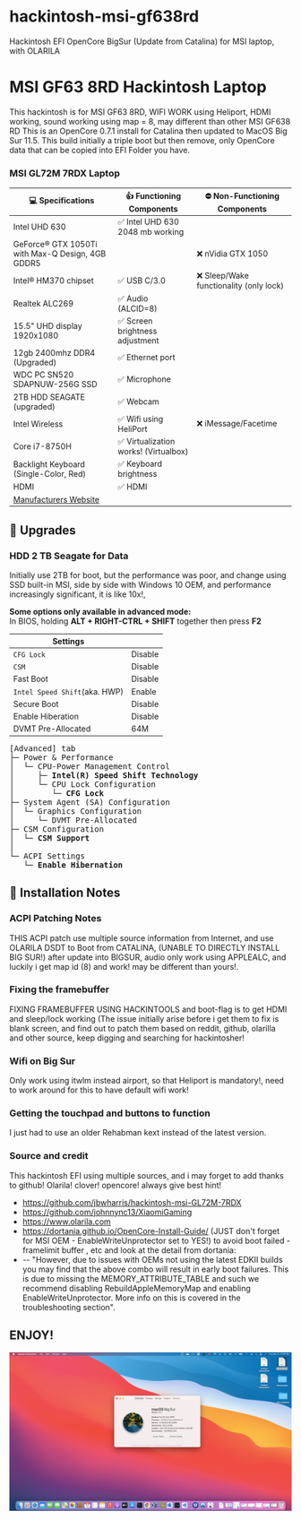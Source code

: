 # hackintosh-msi-gf638rd
Hackintosh EFI OpenCore BigSur (Update from Catalina) for MSI laptop, with OLARILA



#  MSI GF63 8RD Hackintosh Laptop
This hackintosh is for MSI GF63 8RD, WIFI WORK using Heliport, HDMI working, sound working using map = 8, may different than other MSI GF638 RD
This is an OpenCore 0.7.1 install for Catalina then updated to MacOS Big Sur 11.5. This build initially a triple boot but then remove, only OpenCore data that can be copied into EFI Folder you have.

### MSI GL72M 7RDX Laptop 
| :computer: Specifications | :thumbsup: Functioning Components | :no_entry: Non-Functioning Components |
|--|--|--|
| Intel UHD 630 | :white_check_mark: Intel UHD 630 2048 mb working |  |
| GeForce® GTX 1050Ti with Max-Q Design, 4GB GDDR5 |  | :x: nVidia GTX 1050 |
| Intel® HM370 chipset | :white_check_mark: USB C/3.0 | :x: Sleep/Wake functionality (only lock) |
| Realtek ALC269 | :white_check_mark: Audio (ALCID=8) | |
| 15.5" UHD display 1920x1080 | :white_check_mark: Screen brightness adjustment  | |  
| 12gb 2400mhz DDR4 (Upgraded) | :white_check_mark: Ethernet port  | |
| WDC PC SN520 SDAPNUW-256G SSD | :white_check_mark: Microphone | |
| 2TB HDD SEAGATE (upgraded) | :white_check_mark: Webcam | |
| Intel Wireless   | :white_check_mark: Wifi using HeliPort | :x: iMessage/Facetime |
| Core i7-8750H | :white_check_mark: Virtualization works! (Virtualbox)  | |
| Backlight Keyboard (Single-Color, Red) | :white_check_mark: Keyboard brightness | |
| HDMI | :white_check_mark: HDMI |  |
|[Manufacturers Website](https://www.msi.com/Laptop/GF63-8RD/Specification) | | |


## :muscle: Upgrades

### HDD 2 TB Seagate for Data
Initially use 2TB for boot, but the performance was poor, and change using SSD built-in MSI, side by side with Windows 10 OEM, and performance increasingly significant, it is like 10x!, 

**Some options only available in advanced mode:**\
In BIOS, holding **ALT + RIGHT-CTRL + SHIFT** together then press **F2**

| Settings |  |
|--|--|
| `CFG Lock` | Disable |
| `CSM` | Disable |
| Fast Boot | Disable |
| `Intel Speed Shift`(aka. HWP) | Enable |
| Secure Boot | Disable |
| Enable Hiberation | Disable |
| DVMT Pre-Allocated | 64M |

<pre>
[Advanced] tab
├─ Power & Performance
│  └─ CPU-Power Management Control
│     ├─ <b>Intel(R) Speed Shift Technology</b>
│     └─ CPU Lock Configuration
│        └─ <b>CFG Lock</b>
├─ System Agent (SA) Configuration
│  └─ Graphics Configuration
│     └─ DVMT Pre-Allocated
├─ CSM Configuration
│  └─ <b>CSM Support</b>
│   
└─ ACPI Settings
   └─ <b>Enable Hibernation</b>
</pre>

## :notebook_with_decorative_cover: Installation Notes

### ACPI Patching Notes
THIS ACPI patch use multiple source information from Internet, and use OLARILA DSDT to Boot from CATALINA, (UNABLE TO DIRECTLY INSTALL BIG SUR!) after update into BIGSUR, audio only work using APPLEALC, and luckily i get map id (8) and work! may be different than yours!.

### Fixing the framebuffer
FIXING FRAMEBUFFER USING HACKINTOOLS and boot-flag is to get HDMI and sleep/lock working (The issue initially arise before i get them to fix is blank screen, and find out to patch them based on reddit, github, olarilla and other source, keep digging and searching for hackintosher!

### Wifi on Big Sur
Only work using itwlm instead airport, so that Heliport is mandatory!, need to work around for this to have default wifi work!

### Getting the touchpad and buttons to function
I just had to use an older Rehabman kext instead of the latest version. 

### Source and credit
This hackintosh EFI using multiple sources, and i may forget to add thanks to github! Olarila! clover! opencore! always give best hint!
- https://github.com/jbwharris/hackintosh-msi-GL72M-7RDX
- https://github.com/johnnync13/XiaomiGaming
- https://www.olarila.com
- https://dortania.github.io/OpenCore-Install-Guide/ (JUST don't forget for MSI OEM - EnableWriteUnprotector set to YES!) to avoid boot failed - framelimit buffer , etc and look at the detail from dortania:
-  -- "However, due to issues with OEMs not using the latest EDKII builds you may find that the above combo will result in early boot failures. This is due to missing the MEMORY_ATTRIBUTE_TABLE and such we recommend disabling RebuildAppleMemoryMap and enabling EnableWriteUnprotector. More info on this is covered in the troubleshooting section". 

## ENJOY!
![alt text](https://raw.githubusercontent.com/IqbalF69/hackintosh-msi-gf638rd/main/2021-08-12_12-35_1.png)

